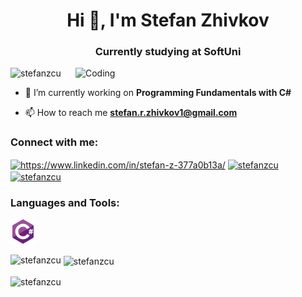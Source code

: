 <h1 align="center">Hi 👋, I'm Stefan Zhivkov</h1>
<h3 align="center">Currently studying at SoftUni</h3>
<img align="right" alt="Coding" width="400" src="https://camo.githubusercontent.com/c1dcb74cc1c1835b1d716f5051499a2814c683c806b15f04b0eba492863703e9/68747470733a2f2f63646e2e6472696262626c652e636f6d2f75736572732f3733303730332f73637265656e73686f74732f363538313234332f6176656e746f2e676966">

<p align="left"> <img src="https://komarev.com/ghpvc/?username=stefanzcu&label=Profile%20views&color=0e75b6&style=flat" alt="stefanzcu" /> </p>

- 🔭 I’m currently working on **Programming Fundamentals with C#**

- 📫 How to reach me **stefan.r.zhivkov1@gmail.com**

<h3 align="left">Connect with me:</h3>
<p align="left">
<a href="https://linkedin.com/in/https://www.linkedin.com/in/stefan-z-377a0b13a/" target="blank"><img align="center" src="https://raw.githubusercontent.com/rahuldkjain/github-profile-readme-generator/master/src/images/icons/Social/linked-in-alt.svg" alt="https://www.linkedin.com/in/stefan-z-377a0b13a/" height="30" width="40" /></a>
<a href="https://stackoverflow.com/users/20300280/stefanzcu" target="blank"><img align="center" src="https://raw.githubusercontent.com/rahuldkjain/github-profile-readme-generator/master/src/images/icons/Social/stack-overflow.svg" alt="stefanzcu" height="30" width="40" /></a>
<a href="https://www.leetcode.com/stefanzcu" target="blank"><img align="center" src="https://raw.githubusercontent.com/rahuldkjain/github-profile-readme-generator/master/src/images/icons/Social/leet-code.svg" alt="stefanzcu" height="30" width="40" /></a>
</p>

<h3 align="left">Languages and Tools:</h3>
<p align="left"> <a href="https://www.w3schools.com/cs/" target="_blank" rel="noreferrer"> <img src="https://raw.githubusercontent.com/devicons/devicon/master/icons/csharp/csharp-original.svg" alt="csharp" width="40" height="40"/> </a> </p>

<p><img align="left" src="https://github-readme-stats.vercel.app/api/top-langs?username=stefanzcu&show_icons=true&locale=en&layout=compact" alt="stefanzcu" /></p>

<p>&nbsp;<img align="center" src="https://github-readme-stats.vercel.app/api?username=stefanzcu&show_icons=true&locale=en" alt="stefanzcu" /></p>

<p><img align="center" src="https://github-readme-streak-stats.herokuapp.com/?user=stefanzcu&" alt="stefanzcu" /></p>
